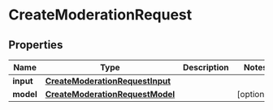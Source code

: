 

# CreateModerationRequest


## Properties

| Name | Type | Description | Notes |
|------------ | ------------- | ------------- | -------------|
|**input** | [**CreateModerationRequestInput**](CreateModerationRequestInput.md) |  |  |
|**model** | [**CreateModerationRequestModel**](CreateModerationRequestModel.md) |  |  [optional] |



